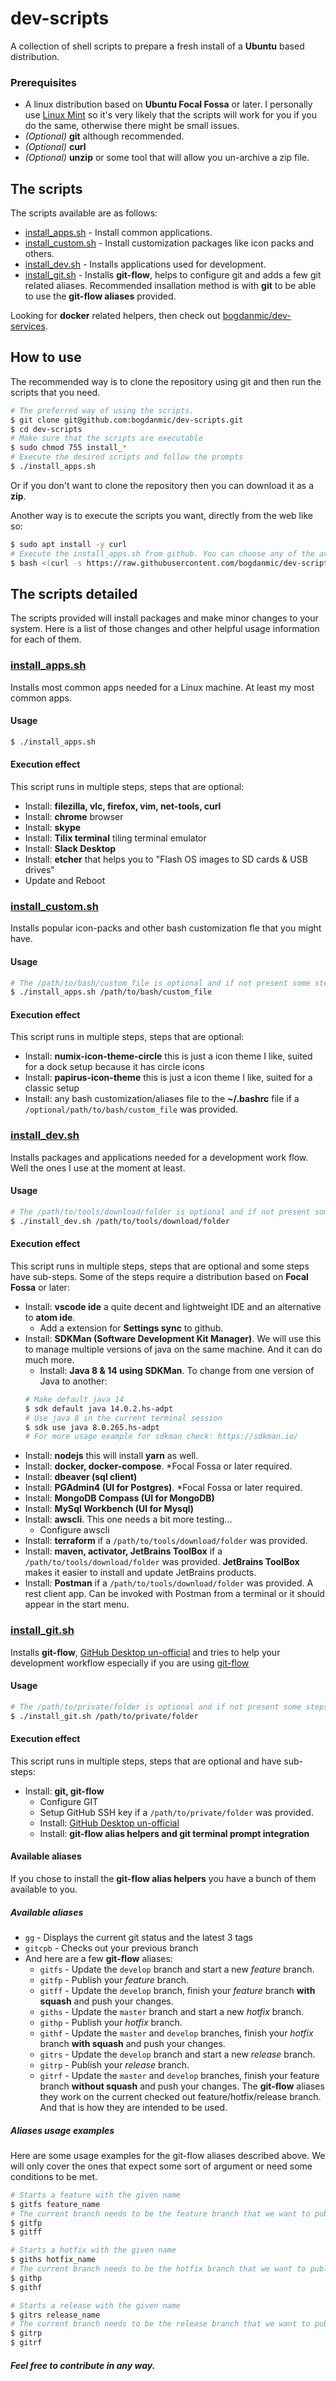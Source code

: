 dev-scripts
==============

A collection of shell scripts to prepare a fresh install of a **Ubuntu** based 
distribution.

### Prerequisites
- A linux distribution based on **Ubuntu Focal Fossa** or later. I personally 
use [Linux Mint](https://linuxmint.com/) so it's very likely that the scripts 
will work for you if you do the same, otherwise there might be small issues.
- *(Optional)* **git** although recommended.
- *(Optional)* **curl**
- *(Optional)* **unzip** or some tool that will allow you un-archive a zip file.

## The scripts
The scripts available are as follows:
- [install_apps.sh](install_apps.sh) - Install common applications.
- [install_custom.sh](install_custom.sh) - Install customization packages like 
icon packs and others.
- [install_dev.sh](install_dev.sh) - Installs applications used for development.
- [install_git.sh](install_git.sh) - Installs **git-flow**, helps to configure 
git and adds a few git related aliases. Recommended insallation method is with 
**git** to be able to use the **git-flow aliases** provided.

Looking for **docker** related helpers, then check out [bogdanmic/dev-services](https://github.com/bogdanmic/dev-services).

## How to use
The recommended way is to clone the repository using git and then run the scripts
that you need.
```bash
# The preferred way of using the scripts.
$ git clone git@github.com:bogdanmic/dev-scripts.git
$ cd dev-scripts
# Make sure that the scripts are executable
$ sudo chmod 755 install_*
# Execute the desired scripts and follow the prompts
$ ./install_apps.sh
```
Or if you don't want to clone the repository then you can download it as a **zip**.

Another way is to execute the scripts you want, directly from the web like so:
```bash
$ sudo apt install -y curl
# Execute the install_apps.sh from github. You can choose any of the available scripts
$ bash <(curl -s https://raw.githubusercontent.com/bogdanmic/dev-scripts/master/install_apps.sh)
```

## The scripts detailed
The scripts provided will install packages and make minor changes to your system.
Here is a list of those changes and other helpful usage information for each
of them.

### [install_apps.sh](install_apps.sh)
Installs most common apps needed for a Linux machine. At least my most common apps.
#### Usage
```bash
$ ./install_apps.sh
```
#### Execution effect
This script runs in multiple steps, steps that are optional:
- Install: **filezilla, vlc, firefox, vim, net-tools, curl**
- Install: **chrome** browser
- Install: **skype**
- Install: **Tilix terminal** tiling terminal emulator
- Install: **Slack Desktop**
- Install: **etcher** that helps you to "Flash OS images to SD cards & USB drives"
- Update and Reboot

### [install_custom.sh](install_custom.sh)
Installs popular icon-packs and other bash customization fle that you might have.
#### Usage
```bash
# The /path/to/bash/custom_file is optional and if not present some steps will be skipped
$ ./install_apps.sh /path/to/bash/custom_file
```
#### Execution effect
This script runs in multiple steps, steps that are optional:
- Install: **numix-icon-theme-circle** this is just a icon theme I like, suited 
for a dock setup because it has circle icons
- Install: **papirus-icon-theme** this is just a icon theme I like, suited for 
a classic setup
- Install: any bash customization/aliases file to the **~/.bashrc** file if 
a ```/optional/path/to/bash/custom_file``` was provided.

### [install_dev.sh](install_dev.sh)
Installs packages and applications needed for a development work flow. Well the
ones I use at the moment at least.
#### Usage
```bash
# The /path/to/tools/download/folder is optional and if not present some steps will be skipped
$ ./install_dev.sh /path/to/tools/download/folder
```
#### Execution effect
This script runs in multiple steps, steps that are optional and some steps 
have sub-steps. Some of the steps require a distribution based on **Focal Fossa**
or later:
- Install: **vscode ide** a quite decent and lightweight IDE and an alternative 
to **atom ide**.
  - Add a extension for **Settings sync** to github.
- Install: **SDKMan (Software Development Kit Manager)**. We will use this to 
manage multiple versions of java on the same machine. And it can do much more.
  - Install: **Java 8 & 14 using SDKMan**. To change from one version of Java to 
  another:
  ```bash
  # Make default java 14
  $ sdk default java 14.0.2.hs-adpt
  # Use java 8 in the current terminal session
  $ sdk use java 8.0.265.hs-adpt
  # For more usage example for sdkman check: https://sdkman.io/
  ```
- Install: **nodejs** this will install **yarn** as well.
- Install: **docker, docker-compose**. *Focal Fossa or later required.
- Install: **dbeaver (sql client)**
- Install: **PGAdmin4 (UI for Postgres)**. *Focal Fossa or later required.
- Install: **MongoDB Compass (UI for MongoDB)**
- Install: **MySql Workbench (UI for Mysql)**
- Install: **awscli**. This one needs a bit more testing...
  - Configure awscli
- Install: **terraform** if a ```/path/to/tools/download/folder``` was provided.
- Install: **maven, activator, JetBrains ToolBox** if a ```/path/to/tools/download/folder```
 was provided. **JetBrains ToolBox** makes it easier to install and update 
 JetBrains products.
- Install: **Postman** if a ```/path/to/tools/download/folder``` was provided.
A rest client app. Can be invoked with Postman from a terminal or it should 
appear in the start menu.

### [install_git.sh](install_git.sh)
Installs **git-flow**, [GitHub Desktop un-official](https://github.com/shiftkey/desktop/releases)
and tries to help your development workflow especially if you are using 
[git-flow](https://nvie.com/posts/a-successful-git-branching-model/)
#### Usage
```bash
# The /path/to/private/folder is optional and if not present some steps will be skipped
$ ./install_git.sh /path/to/private/folder
```
#### Execution effect
This script runs in multiple steps, steps that are optional and have sub-steps:
- Install: **git, git-flow**
  - Configure  GIT
  - Setup GitHub SSH key if a ```/path/to/private/folder``` was provided.
  - Install: [GitHub Desktop un-official](https://github.com/shiftkey/desktop/releases)
  - Install: **git-flow alias helpers and git terminal prompt integration**

#### Available aliases
If you chose to install the **git-flow alias helpers** you have a bunch of them
available to you.
##### Available aliases
- ```gg``` - Displays the current git status and the latest 3 tags
- ```gitcpb``` - Checks out your previous branch
- And here are a few **git-flow** aliases:
  - ```gitfs``` - Update the ```develop``` branch and start a new *feature* branch.
  - ```gitfp``` - Publish your *feature* branch.
  - ```gitff``` - Update the ```develop``` branch, finish your *feature* branch
  **with squash** and push your changes. 
  - ```giths``` - Update the ```master``` branch and start a new *hotfix* branch.
  - ```githp``` - Publish your *hotfix* branch.
  - ```githf``` - Update the ```master``` and ```develop``` branches, finish your
   *hotfix* branch **with squash** and push your changes. 
  - ```gitrs``` - Update the ```develop``` branch and start a new *release* branch.
  - ```gitrp``` - Publish your *release* branch.
  - ```gitrf``` - Update the ```master``` and ```develop``` branches, finish your
   feature branch **without squash** and push your changes. 
The **git-flow** aliases they work on the current checked out feature/hotfix/release
branch. And that is how they are intended to be used.
##### Aliases usage examples
Here are some usage examples for the git-flow aliases described above. We will 
only cover the ones that expect some sort of argument or need some conditions
to be met.
```bash
# Starts a feature with the given name
$ gitfs feature_name
# The current branch needs to be the feature branch that we want to publish/finish
$ gitfp
$ gitff

# Starts a hotfix with the given name
$ giths hotfix_name
# The current branch needs to be the hotfix branch that we want to publish/finish
$ githp
$ githf

# Starts a release with the given name
$ gitrs release_name
# The current branch needs to be the release branch that we want to publish/finish
$ gitrp
$ gitrf
```
##### ***Feel free to contribute in any way.***
